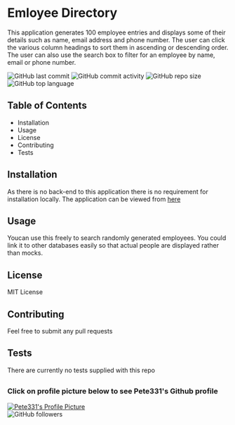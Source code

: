 # Emloyee Directory
This application generates 100 employee entries and displays some of their details such as name, email address and phone number. The user can click the various column headings to sort them in ascending or descending order. The user can also use the search box to filter for an employee by name, email or phone number.  

![GitHub last commit](https://img.shields.io/github/last-commit/Pete331/Employee-Directory---React)
![GitHub commit activity](https://img.shields.io/github/commit-activity/y/Pete331/Employee-Directory---React)
![GitHub repo size](https://img.shields.io/github/repo-size/Pete331/Employee-Directory---React)
![GitHub top language](https://img.shields.io/github/languages/top/Pete331/Employee-Directory---React)  
## Table of Contents
- Installation
- Usage
- License
- Contributing
- Tests

## Installation
As there is no back-end to this application there is no requirement for installation locally. The application can be viewed from [here](https://pete331.github.io/Employee-Directory---React/)
## Usage
Youcan use this freely to search randomly generated employees. You could link it to other databases easily so that actual people are displayed rather than mocks.
## License
MIT License
## Contributing
Feel free to submit any pull requests
## Tests
There are currently no tests supplied with this repo
## 

### Click on profile picture below to see Pete331's Github profile
[![Pete331's Profile Picture](https://avatars2.githubusercontent.com/u/53825841?v=4&s=200 "Created by Pete331")](https://github.com/Pete331)  
![GitHub followers](https://img.shields.io/github/followers/Pete331?style=social)  

